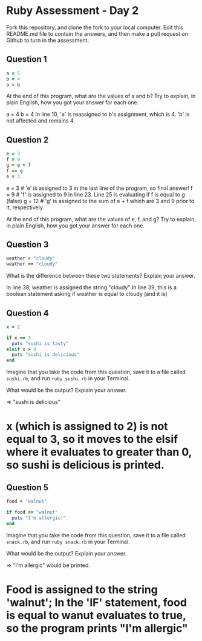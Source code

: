 # Ruby Assessment - Day 2

Fork this repository, and clone the fork to your local computer. Edit this README.md file to contain the answers, and then make a pull request on Github to turn in the assessment.

## Question 1

```ruby
a = 5
b = 4
a = b
```

At the end of this program, what are the values of a and b? Try to explain, in plain English, how you got your answer for each one.

a = 4
b = 4
In line 10, 'a' is reassigned to b's assignment, which is 4.  'b' is not affected and remains 4.

## Question 2

```ruby
e = 3
f = 9
g = e + f
f == g
e = 3
```

e = 3   # 'e' is assigned to 3 in the last line of the program, so final answer!
f = 9   # 'f' is assigned to 9 in line 23.  Line 25 is evaluating if f is equal to g (false)
g = 12  # 'g' is assigned to the sum of e + f which are 3 and 9 prior to it, respectively.

At the end of this program, what are the values of e, f, and g? Try to explain, in plain English, how you got your answer for each one.

## Question 3

```ruby
weather = "cloudy"
weather == "cloudy"
```

What is the difference between these two statements? Explain your answer.

In line 38, weather is assigned the string "cloudy"
In line 39, this is a boolean statement asking if weather is equal to cloudy (and it is)

## Question 4

```ruby
x = 2

if x == 3
  puts "sushi is tasty"
elsif x > 0
  puts "sushi is delicious"
end
```

Imagine that you take the code from this question, save it to a file called `sushi.rb`, and run `ruby sushi.rb` in your Terminal.

What would be the output? Explain your answer.

=> "sushi is delicious"
# x (which is assigned to 2) is not equal to 3, so it moves to the elsif where it evaluates to greater than 0, so sushi is delicious is printed.

## Question 5

```ruby
food = "walnut"

if food == "walnut"
  puts "I'm allergic!"
end
```

Imagine that you take the code from this question, save it to a file called `snack.rb`, and run `ruby snack.rb` in your Terminal.

What would be the output? Explain your answer.

=> "I'm allergic" would be printed.
# Food is assigned to the string 'walnut'; In the 'IF' statement, food is equal to wanut evaluates to true, so the program prints "I'm allergic"
